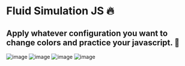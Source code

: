 # Fluid Simulation JS 🔥
## Apply whatever configuration you want to change colors and practice your javascript. 💪
![image](https://user-images.githubusercontent.com/94203956/162069989-08024e44-5f55-44c7-9721-3e0998703be0.png)
![image](https://user-images.githubusercontent.com/94203956/162070040-2bdc9a53-5dca-4ad5-a187-5600dd4f06c5.png)
![image](https://user-images.githubusercontent.com/94203956/162070094-2d06b38d-676d-40d3-8dad-43fb23e096cf.png)
![image](https://user-images.githubusercontent.com/94203956/162070140-67c4cdef-9baf-4adf-a172-b0c491064528.png)
